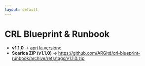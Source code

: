 ```yaml
---
layout: default
---
```


# CRL Blueprint & Runbook
- **v1.1.0** → [apri la versione](./v1.1.0/)
- **Scarica ZIP (v1.1.0)** → https://github.com/ARGltd/crl-blueprint-runbook/archive/refs/tags/v1.1.0.zip
